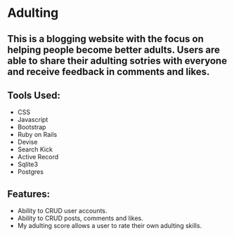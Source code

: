 # Adulting
## This is a blogging website with the focus on helping people become better adults. Users are able to share their adulting sotries with everyone and receive feedback in comments and likes.

## Tools Used:
* CSS
* Javascript
* Bootstrap
* Ruby on Rails
* Devise
* Search Kick
* Active Record
* Sqlite3
* Postgres


## Features:
* Ability to CRUD user accounts.
* Ability to CRUD posts, comments and likes.
* My adulting score allows a user to rate their own adulting skills.
